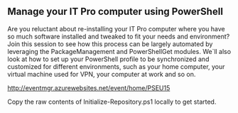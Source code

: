 ## Manage your IT Pro computer using PowerShell

Are you reluctant about re-installing your IT Pro computer where you have so much software installed and tweaked to fit your needs and environment? 
Join this session to see how this process can be largely automated by leveraging the PackageManagement and PowerShellGet modules. 
We`ll also look at how to set up your PowerShell profile to be synchronized and customized for different environments, such as your home computer, your virtual machine used for VPN, your computer at work and so on.

http://eventmgr.azurewebsites.net/event/home/PSEU15

Copy the raw contents of Initialize-Repository.ps1 locally to get started.